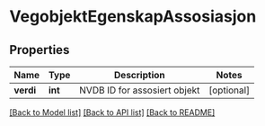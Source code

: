 # VegobjektEgenskapAssosiasjon

## Properties
Name | Type | Description | Notes
------------ | ------------- | ------------- | -------------
**verdi** | **int** | NVDB ID for assosiert objekt | [optional] 

[[Back to Model list]](../README.md#documentation-for-models) [[Back to API list]](../README.md#documentation-for-api-endpoints) [[Back to README]](../README.md)


